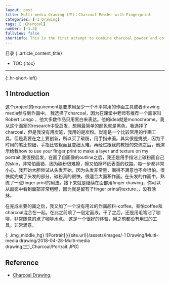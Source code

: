 ```yaml
---
layout: post
title: Multi-media drawing (三)：Charcoal Powder with Fingerprint
categories: [-1 Drawing]
tags: [：Charcoal]
number: [-1.3]
fullview: false
shortinfo: This is the first attempt to combine charcoal powder and coffee to draw my portrait.
---
```

目录
{:.article_content_title}

* TOC
{:toc}

---
{:.hr-short-left}

## 1 Introduction

这个project的requirement是要求用至少一个不平常用的作画工具或者drawing media参与到作画中。
我选择了charcoal，因为在课堂中老师有推荐一个画家叫Robert Longo ，他大多数作品只用黑白来表达。他的idea就是monochrome。我从这个画家的research中受启发，想用最简单的颜色就是黑色，我选择了charcoal，但是我没有用炭笔，我用的是炭粉。炭笔是一个比较常用的作画工具，但是我要在之上要创新，所以买了碳粉，用手指来画。其实很是挑战，因为平时用的笔比较细，手指比较粗而且变细太难。再经过跟我的教授的交流之后，他演示给我how to use your finger print to make a layer and texture on my portrait.我很授启发，在画了自画像的outline之后，我还是用手指沾上碳粉画自己的skin，非常怕画错，因为碳粉很难擦，擦又怕擦坏纸表面的纹路。每一步都非常小心。我开始大胆尝试从头发开始，因为头发非常黑，画得不满意也不会很怕。很快就完成了头发的部分，碳粉真的很快，很适合大面积作画。在头发的作画中，熟练了一点finger print的用法。接下来就是继续在面部用finger drawing，你可以从画面中看到面部非常粗糙，因为就是留有了finger print的texture，，没有涂抹。

在完成主要的画之后，我又加了一个没有用过的作画颜料-coffee。害怕coffee和charcoal混合在一起。在此之前喷了一层定画液。干了之后，还是用毛笔沾了咖啡，非常随意的点了咖啡水点。
这是一个很好的体验，用之前都没有用过的工具。非常满意。

{: .img_middle_hg}
![Portrait]({{site.url}}/assets/images/-1 Drawing/Multi-media drawing/2018-04-28-Multi-media drawing(三)_Charcoal/Portrait.JPG)



## Reference

- [Charcoal Drawing](https://www.youtube.com/watch?v=gP5WYXRfmM4);





